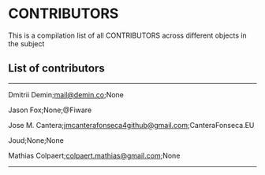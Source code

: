 # CONTRIBUTORS
This is a compilation list of all CONTRIBUTORS across different objects in the subject

## List of contributors
___
 
Dmitrii Demin;mail@demin.co;None

Jason Fox;None;@Fiware

Jose M. Cantera;jmcanterafonseca4github@gmail.com;CanteraFonseca.EU

Joud;None;None
  
Mathias Colpaert;colpaert.mathias@gmail.com;None
____
